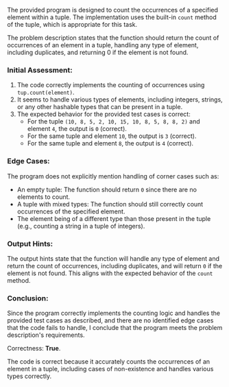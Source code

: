 The provided program is designed to count the occurrences of a specified element within a tuple. The implementation uses the built-in `count` method of the tuple, which is appropriate for this task. 

The problem description states that the function should return the count of occurrences of an element in a tuple, handling any type of element, including duplicates, and returning 0 if the element is not found.

### Initial Assessment:
1. The code correctly implements the counting of occurrences using `tup.count(element)`.
2. It seems to handle various types of elements, including integers, strings, or any other hashable types that can be present in a tuple.
3. The expected behavior for the provided test cases is correct:
   - For the tuple `(10, 8, 5, 2, 10, 15, 10, 8, 5, 8, 8, 2)` and element `4`, the output is `0` (correct).
   - For the same tuple and element `10`, the output is `3` (correct).
   - For the same tuple and element `8`, the output is `4` (correct).

### Edge Cases:
The program does not explicitly mention handling of corner cases such as:
- An empty tuple: The function should return `0` since there are no elements to count.
- A tuple with mixed types: The function should still correctly count occurrences of the specified element.
- The element being of a different type than those present in the tuple (e.g., counting a string in a tuple of integers).

### Output Hints:
The output hints state that the function will handle any type of element and return the count of occurrences, including duplicates, and will return `0` if the element is not found. This aligns with the expected behavior of the `count` method.

### Conclusion:
Since the program correctly implements the counting logic and handles the provided test cases as described, and there are no identified edge cases that the code fails to handle, I conclude that the program meets the problem description's requirements.

Correctness: **True**. 

The code is correct because it accurately counts the occurrences of an element in a tuple, including cases of non-existence and handles various types correctly.